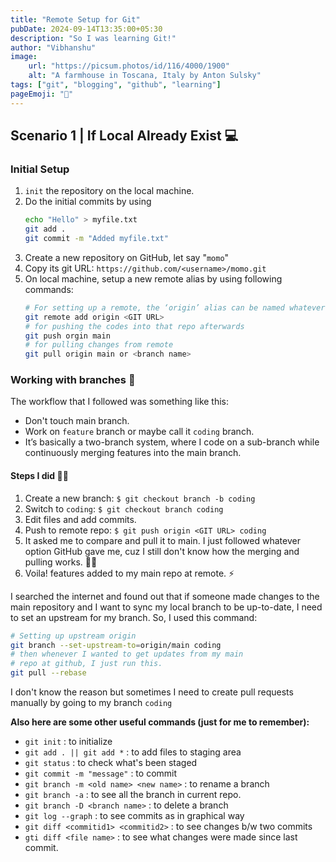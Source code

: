 ```yaml
---
title: "Remote Setup for Git"
pubDate: 2024-09-14T13:35:00+05:30
description: "So I was learning Git!"
author: "Vibhanshu"
image:
    url: "https://picsum.photos/id/116/4000/1900"
    alt: "A farmhouse in Toscana, Italy by Anton Sulsky"
tags: ["git", "blogging", "github", "learning"]
pageEmoji: "🎈"
---
```


## Scenario 1 | If Local Already Exist 💻

### Initial Setup

1. `init` the repository on the local machine.
2. Do the initial commits by using
    ```bash
    echo "Hello" > myfile.txt
    git add .
    git commit -m "Added myfile.txt"
    ```
3. Create a new repository on GitHub, let say "`momo`"
4. Copy its git URL: `https://github.com/<username>/momo.git`
5. On local machine, setup a new remote alias by using following commands:
    ```bash
    # For setting up a remote, the ‘origin’ alias can be named whatever you want.
    git remote add origin <GIT URL>
    # for pushing the codes into that repo afterwards
    git push orgin main
    # for pulling changes from remote
    git pull origin main or <branch name>
    ```

### Working with branches 🌳

The workflow that I followed was something like this:

-   Don't touch main branch.
-   Work on `feature` branch or maybe call it `coding` branch.
-   It’s basically a two-branch system, where I code on a sub-branch while continuously merging features into the main branch.

#### Steps I did 👷‍♂️

1. Create a new branch: `$ git checkout branch -b coding`
2. Switch to `coding`: `$ git checkout branch coding`
3. Edit files and add commits.
4. Push to remote repo: `$ git push origin <GIT URL> coding`
5. It asked me to compare and pull it to main. I just followed whatever option GitHub gave me, cuz I still don't know how the merging and pulling works. 🙅‍♂️
6. Voila! features added to my main repo at remote. ⚡

I searched the internet and found out that if someone made changes to the main repository and I want to sync my local branch to be up-to-date, I need to set an upstream for my branch. So, I used this command:

```bash
# Setting up upstream origin
git branch --set-upstream-to=origin/main coding
# then whenever I wanted to get updates from my main
# repo at github, I just run this.
git pull --rebase
```

I don't know the reason but sometimes I need to create pull requests manually by going to my branch `coding`

**Also here are some other useful commands (just for me to remember):**

-   `git init` : to initialize
-   `git add . || git add *` : to add files to staging area
-   `git status` : to check what's been staged
-   `git commit -m "message"` : to commit
-   `git branch -m <old name> <new name>` : to rename a branch
-   `git branch -a` : to see all the branch in current repo.
-   `git branch -D <branch name>` : to delete a branch
-   `git log --graph` : to see commits as in graphical way
-   `git diff <commitid1> <commitid2>` : to see changes b/w two commits
-   `gti diff <file name>` : to see what changes were made since last commit.

